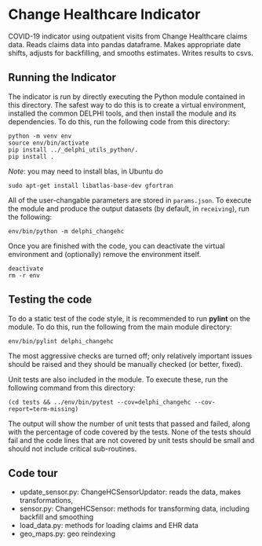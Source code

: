 # Change Healthcare Indicator

COVID-19 indicator using outpatient visits from Change Healthcare claims data.
Reads claims data into pandas dataframe.
Makes appropriate date shifts, adjusts for backfilling, and smooths estimates.
Writes results to csvs.


## Running the Indicator

The indicator is run by directly executing the Python module contained in this
directory. The safest way to do this is to create a virtual environment,
installed the common DELPHI tools, and then install the module and its
dependencies. To do this, run the following code from this directory:

```
python -m venv env
source env/bin/activate
pip install ../_delphi_utils_python/.
pip install .
```

*Note*: you may need to install blas, in Ubuntu do
```
sudo apt-get install libatlas-base-dev gfortran
```

All of the user-changable parameters are stored in `params.json`. To execute
the module and produce the output datasets (by default, in `receiving`), run
the following:

```
env/bin/python -m delphi_changehc
```

Once you are finished with the code, you can deactivate the virtual environment
and (optionally) remove the environment itself.

```
deactivate
rm -r env
```

## Testing the code

To do a static test of the code style, it is recommended to run **pylint** on
the module. To do this, run the following from the main module directory:

```
env/bin/pylint delphi_changehc
```

The most aggressive checks are turned off; only relatively important issues
should be raised and they should be manually checked (or better, fixed).

Unit tests are also included in the module. To execute these, run the following
command from this directory:

```
(cd tests && ../env/bin/pytest --cov=delphi_changehc --cov-report=term-missing)
```

The output will show the number of unit tests that passed and failed, along
with the percentage of code covered by the tests. None of the tests should
fail and the code lines that are not covered by unit tests should be small and
should not include critical sub-routines.

## Code tour

- update_sensor.py: ChangeHCSensorUpdator: reads the data, makes transformations, 
- sensor.py: ChangeHCSensor: methods for transforming data, including backfill and smoothing
- load_data.py: methods for loading claims and EHR data
- geo_maps.py: geo reindexing
